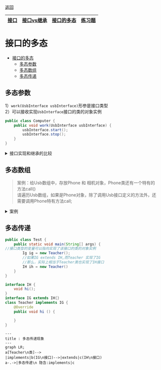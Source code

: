 [返回](面向对象编程.md) 

|[接口](接口.md)|[接口vs继承](接口vs继承类.md)|[**接口的多态**](接口的多态.md)|[练习题](练习题-接口.md)|
|:-:|:-:|:-:|-:|


# 接口的多态

- [接口的多态](#接口的多态)
  - [多态参数](#多态参数)
  - [多态数组](#多态数组)
  - [多态传递](#多态传递)

## 多态参数

1）`work(UsbInterface usbInterface)`形参是接口类型  
2）可以接收实现`UsbInterface`接口的类的对象实例
```java
public class Computer {
    public void work(UsbInterface usbInterface) {
        usbInterface.start();
        usbInterface.stop();
    }
}
```
<details><summary>接口实现和继承的比较</summary>

```java
public class Test {
    public static void main(String[] args) {
        //接口的多态
        //接口类型的变量if01可以指向实现了IF接口的类的对象实例
        If if01 = new Monster();
        if01 = new car;
        
        //继承体现多态
        //父类类型的变量a可以指向继承了AAA子类的对象实例
        AAA a = new BBB();
        a = new CCC;
    }
}
interface IF {}
class Monster implements IF {} 
class Car implements IF {}

class AAA {}
class BBB extends AAA {}
class CCC extends AAA {}
```
</details>

## 多态数组

> 案例：给Usb数组中，存放Phone 和 相机对象，Phone类还有一个特有的方法call()  
> 请遍历Usb数组，如果是Phone对象，除了调用Usb接口定义的方法外，还需要调用Phone特有方法call;

<details><summary>案例</summary>

```java
public class Test {
    public static void main(String[] args) {
        //多态数组 ->接口类型的数组
        Usb[] usbs = new Usb[2];
        usbs[0] = new Phone();
        usb2[2] = new Camera(); 

        for (int i = 0; i < usbs.length; i++) {
            usbs[i].work();
            //判断运行类型是phone，进行向下转型
            if (usbs[i] istansceof Phone) {
                ((Phone) usbs[i]).call();
            }
        }   
    }
}
interface Usb {
    void work();
}
class Phone implements Usb {
    public void call() {
        System.out.println("手机可以打电话...");
    }
    @Override
    public void work() {
        System.out.println("手机工作中...");
    }
}
class Camera implements Usb {
    @Override
    public void work() {
        System.out.println("相机工作中...");
    }
}
```
</details>

## 多态传递

```java
public class Test {
    public static void main(String[] args) {
//接口类型的变量可以指向实现了该接口的类的对象实例
        Ig ig = new Teacher();  
        //如果IG extends IH,而Teacher 实现了IG
        //那么，实际上相当于Teacher类也实现了IH接口
        IH ih = new Teacher()
    }
}
```
```java
interface IH {
    void hi();
}
interface IG extends IH{}
class Teacher implements IG {
    @Override
    public void hi () {

    }
}
```
```mermaid
---
title : 多态传递现象
---
graph LR;
a[Teacher\n类]-->
|implements|b(IG\n接口)-->|extends|c(IH\n接口)
a-.->|多态传递\n 隐含:implements|c
```
